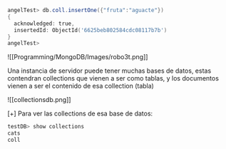 

```powershell
angelTest> db.coll.insertOne({"fruta":"aguacte"})
{
  acknowledged: true,
  insertedId: ObjectId('6625beb802584cdc08117b7b')
}
angelTest>
```

![[Programming/MongoDB/Images/robo3t.png]]

Una instancia de servidor puede tener muchas bases de datos, estas contendran collections que vienen a ser como tablas, y los documentos vienen a ser el contenido de esa collection (tabla)

![[collectionsdb.png]]

[+] Para ver las collections de esa base de datos:

```powershell
testDB> show collections
cats
coll
```

